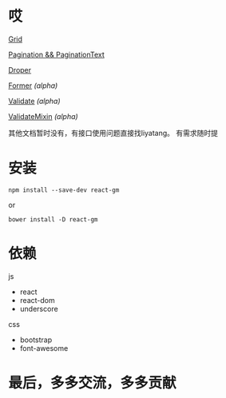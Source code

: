 # 哎

[Grid](https://github.com/gmfe/react-gm/issues/1)

[Pagination && PaginationText](https://github.com/gmfe/react-gm/issues/4)

[Droper](https://github.com/gmfe/react-gm/issues/2)

[Former](https://github.com/gmfe/react-gm/issues/3) *(alpha)*

[Validate](https://github.com/gmfe/react-gm/issues/5) *(alpha)*

[ValidateMixin](https://github.com/gmfe/react-gm/issues/6) *(alpha)*

其他文档暂时没有，有接口使用问题直接找liyatang。
有需求随时提



# 安装
`npm install --save-dev react-gm`

or

`bower install -D react-gm`

# 依赖

js
- react
- react-dom
- underscore

css
- bootstrap
- font-awesome

# 最后，多多交流，多多贡献
